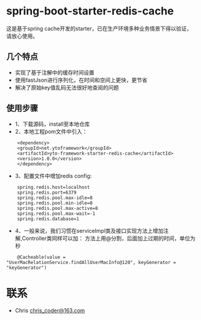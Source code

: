 # spring-boot-starter-redis-cache
这是基于spring cache开发的starter，已在生产环境多种业务情景下得以验证，请放心使用。

## 几个特点
- 实现了基于注解中的缓存时间设置
- 使用fastJson进行序列化，在时间和空间上更快，更节省
- 解决了原始key值乱码无法很好地查阅的问题

## 使用步骤
- 1、下载源码，install至本地仓库
- 2、本地工程pom文件中引入：
```
    <dependency>
	<groupId>net.ytoframework</groupId>
	<artifactId>yto-framework-starter-redis-cache</artifactId>
	<version>1.0.0</version>
    </dependency>
```
- 3、配置文件中增加redis config:
```
    spring.redis.host=localhost
    spring.redis.port=6379
    spring.redis.pool.max-idle=8
    spring.redis.pool.min-idle=0
    spring.redis.pool.max-active=8
    spring.redis.pool.max-wait=-1
    spring.redis.database=1
```
- 4、一般来说，我们习惯在serviceImpl类及接口实现方法上增加注解,Controller类同样可以加：
方法上用@分割，后面加上过期的时间，单位为秒
```
    @Cacheable(value = "UserMacRelationService.findAllUserMacInfo@120", keyGenerator = "keyGenerator")
```
# 联系
- Chris chris_coder@163.com
